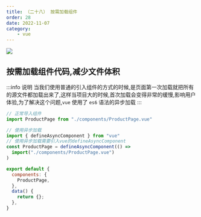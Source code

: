 ```yaml
---
title: （二十八） 按需加载组件
order: 28
date: 2022-11-07
category:
    - vue
---
```


![](https://image.zswei.xyz/img/202211121813358.webp)

##  按需加载组件代码,减少文件体积
:::info 说明
当我们使用普通的引入组件的方式的时候,是页面第一次加载就把所有的源文件都加载出来了,这样当项目大的时候,首次加载会变得非常的缓慢,影响用户体验,为了解决这个问题,`vue` 使用了 `es6` 语法的异步加载
:::
```js
// 正常导入组件
import ProductPage from "./components/ProductPage.vue"

// 使用异步加载
import { defineAsyncComponent } from "vue"
// 使用异步加载需要引入vue的defineAsyncComponent
const ProductPage = defineAsyncComponent(() =>
  import("./components/ProductPage.vue")
)

export default {
  components: {
    ProductPage,
  },
  data() {
    return {};
  },
}
```
